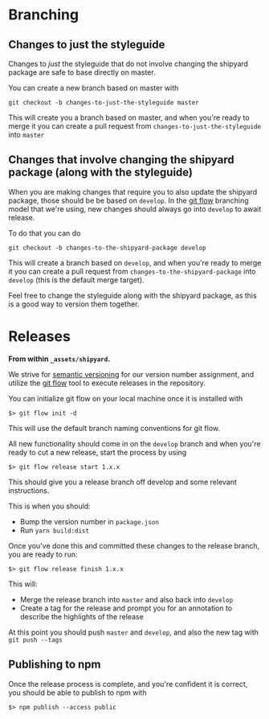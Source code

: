 # Branching

## Changes to just the styleguide

Changes to _just_ the styleguide that do not involve changing the shipyard package are safe to base directly on master.

You can create a new branch based on master with

```
git checkout -b changes-to-just-the-styleguide master
```

This will create you a branch based on master, and when you're ready to merge it you can create a pull request from `changes-to-just-the-styleguide` into `master`

## Changes that involve changing the shipyard package (along with the styleguide)

When you are making changes that require you to also update the shipyard package, those should be be based on `develop`.  In the [git flow]() branching model that we're using, new changes should always go into `develop` to await release.

To do that you can do

```
git checkout -b changes-to-the-shipyard-package develop
```

This will create a branch based on `develop`, and when you're ready to merge it you can create a pull request from `changes-to-the-shipyard-package` into `develop` (this is the default merge target).

Feel free to change the styleguide along with the shipyard package, as this is a good way to version them together.

# Releases

**From within `_assets/shipyard`.**

We strive for [semantic versioning](https://semver.org/) for our version number assignment, and utilize the [git flow](https://github.com/nvie/gitflow) tool to execute releases in the repository.

You can initialize git flow on your local machine once it is installed with

```
$> git flow init -d
```

This will use the default branch naming conventions for git flow.

All new functionality should come in on the `develop` branch and when you're ready to cut a new release, start the process by using

```
$> git flow release start 1.x.x
```

This should give you a release branch off develop and some relevant instructions.

This is when you should:
  - Bump the version number in `package.json`
  - Run `yarn build:dist`

Once you've done this and committed these changes to the release branch, you are ready to run:

```
$> git flow release finish 1.x.x
```

This will:
  - Merge the release branch into `master` and also back into `develop`
  - Create a tag for the release and prompt you for an annotation to describe the highlights of the release

At this point you should push `master` and `develop`, and also the new tag with `git push --tags`

## Publishing to npm

Once the release process is complete, and you're confident it is correct, you should be able to publish to npm with

```
$> npm publish --access public
```
